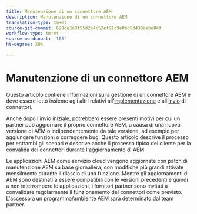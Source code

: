 ```yaml
---
title: Manutenzione di un connettore AEM
description: Manutenzione di un connettore AEM
translation-type: tm+mt
source-git-commit: 629de3a9f55d2e4c52ef91c9e0bb5d439aebe84f
workflow-type: tm+mt
source-wordcount: '163'
ht-degree: 20%

---
```



Manutenzione di un connettore AEM
============================

Questo articolo contiene informazioni sulla gestione di un connettore AEM e deve essere letto insieme agli altri relativi all’[implementazione](implement.md) e all’[invio](submit.md) di connettori.

Anche dopo l’invio iniziale, potrebbero essere presenti motivi per cui un partner può aggiornare il proprio connettore AEM, a causa di una nuova versione di AEM o indipendentemente da tale versione, ad esempio per aggiungere funzioni o correggere bug. Questo articolo descrive il processo per entrambi gli scenari e descrive anche il processo tipico del cliente per la convalida dei connettori durante l&#39;aggiornamento di AEM.

Le applicazioni AEM come servizio cloud vengono aggiornate con patch di manutenzione AEM su base giornaliera, con modifiche più grandi attivate mensilmente durante il rilascio di una funzione. Mentre gli aggiornamenti di AEM sono destinati a essere compatibili con le versioni precedenti e quindi a non interrompere le applicazioni, i fornitori partner sono invitati a convalidare regolarmente il funzionamento dei connettori come previsto. L&#39;accesso a un programma/ambiente AEM sarà determinato dal team partner.